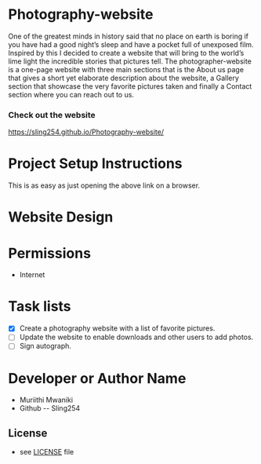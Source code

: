 # Photography-website
One of the greatest minds in history said that no place on earth is boring if you have had a good night’s sleep and have a pocket full of unexposed film.
Inspired by this I decided to create a website that will bring to the world’s lime light the incredible stories that pictures tell.
The photographer-website is a one-page website with three main sections that is the About us page that gives a short yet elaborate description about the website, a Gallery section   that showcase the very favorite pictures taken and finally a Contact section where you can reach out to us.


### Check out the website
https://sling254.github.io/Photography-website/

# Project Setup Instructions
This is as easy as just opening the above link on a browser.

# Website Design


# Permissions
- Internet
# Task lists
- [x] Create a photography website with a list of favorite pictures.
- [ ] Update the website to enable downloads and other users to add photos.
- [ ] Sign autograph.

# Developer or Author Name
- Muriithi Mwaniki
- Github -- Sling254

## License 
* see [LICENSE](https://github.com/sling254/Photography-website/blob/main/LICENSE) file